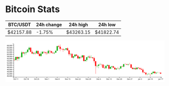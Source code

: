 # Bitcoin Stats

BTC/USDT|24h change|24h high|24h low|
|---|---|---|---|
|$42157.88|-1.75%|$43263.15|$41822.74|

<img src="./chart.svg">
